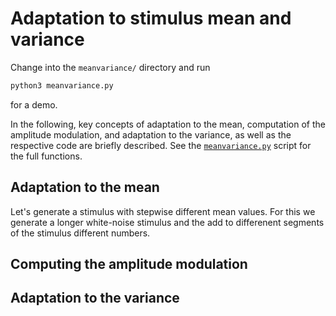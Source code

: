 # Adaptation to stimulus mean and variance

Change into the `meanvariance/` directory and run
``` sh
python3 meanvariance.py
```
for a demo.

In the following, key concepts of adaptation to the mean, computation
of the amplitude modulation, and adaptation to the variance, as well
as the respective code are briefly described. See the
[`meanvariance.py`](meanvariance.py) script for the full functions.


## Adaptation to the mean

Let's generate a stimulus with stepwise different mean values. For
this we generate a longer white-noise stimulus and the add to
differenent segments of the stimulus different numbers.


## Computing the amplitude modulation


## Adaptation to the variance

